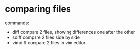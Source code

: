 # comparing files

commands: 

* diff		compare 2 files, showing differences one after the other
* sdiff		compare 2 files side by side
* vimdiff	compare 2 files in vim editor